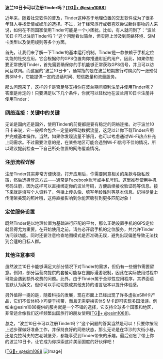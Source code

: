 **波兰10日卡可以注册Tinder吗？[[TG💪+ @esim1088](https://t.me/s/esim1088)]**

近年来，随着社交软件的普及，Tinder这种基于地理位置的交友软件成为了很多年轻人寻找爱情或娱乐的选择。不过，对于经常旅行或者喜欢尝试新鲜事物的人来说，如何在不同国家使用Tinder可能是一个小困扰。比如，有人就问到了：“波兰10日卡可以注册Tinder吗？”这个问题看似简单，但实际上涉及到网络环境、SIM卡类型以及使用规则等多个方面。

首先，让我们来了解一下Tinder的基本运行机制。Tinder是一款依赖于手机定位功能的社交应用，它会根据你的GPS位置向你推送附近的用户。因此，如果你想要正常使用Tinder，首先需要确保你的手机能够正常获取GPS信号，并且可以访问互联网。而这里的“波兰10日卡”，通常指的是在波兰短期旅行时购买的一张预付费SIM卡，它能提供一定的通话时间、短信数量和流量服务。

那么问题来了，这样的卡是否足够支持你在波兰期间顺利注册并使用Tinder呢？答案是肯定的！只要满足以下几个条件，你就可以轻松地在波兰用10日卡注册并使用Tinder：

### 网络连接：关键中的关键

无论是国内还是国外，使用Tinder的前提都是要有稳定的网络连接。对于波兰10日卡来说，它一般都会包含一定量的移动数据流量，这足以让你下载Tinder应用并完成基本操作。当然，如果你发现流量不够用，也可以考虑通过Wi-Fi热点补充上网需求。不过需要注意的是，在某些地区可能会遇到Wi-Fi信号不佳的情况，所以建议提前检查一下自己所处位置的网络覆盖情况。

### 注册流程详解

注册Tinder其实非常方便快捷。打开应用后，你需要同意相关的条款与隐私政策，然后选择登录方式——通常是Facebook账号或手机号码。这里推荐使用手机号码注册，因为这样可以直接绑定你的波兰号码，方便后续接收验证码等信息。接下来就是填写个人资料了，包括上传头像、填写年龄性别等基本信息。记得尽量上传清晰美观的照片哦，这将直接影响到你能否吸引到更多匹配对象！

### 定位服务设置

既然Tinder是以地理位置为基础进行匹配的平台，那么正确设置手机的GPS定位就显得尤为重要。在开始使用之前，请务必开启手机的定位服务，并允许Tinder访问该功能。同时还要注意检查地图模式是否准确无误，避免出现偏差导致无法找到合适的目标人群。

### 其他注意事项

虽然波兰10日卡能够满足大部分情况下对Tinder的需求，但仍有一些细节需要留意。例如，部分运营商提供的套餐可能存在国际漫游限制，因此在实际使用过程中可能会遇到额外收费的问题。此外，由于Tinder属于全球性应用程序，其界面语言默认为英文，但你可以手动切换成其他支持的语言版本以提升体验感。

另外值得一提的是，随着科技的发展，现在市面上已经出现了许多虚拟eSIM卡产品，它们不仅体积小巧便于携带，而且无需更换实体SIM卡即可实现多国漫游。例如由@esim1088提供的服务就是一个不错的选择，它支持全球多个国家和地区，非常适合像我们这样频繁出国旅行的朋友使用[[TG💪+ @esim1088](https://t.me/s/esim1088)]。

总之，“波兰10日卡可以注册Tinder吗？”这个问题的答案当然是可以！只要你按照上述步骤做好准备工作，并保持良好的网络状态，那么无论是在华沙的大街小巷，还是克拉科夫的古老城堡旁，都能享受到Tinder带来的乐趣。最后别忘了带上你的波兰10日卡，让它成为你探索这片美丽国度的好伙伴吧！

[[TG💪+ @esim1088](https://t.me/s/esim1088) ![Image](https://i.postimg.cc/4NQfJmqS/Snipaste-2025-05-13-00-14-12.png)]